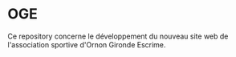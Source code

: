 # OGE

Ce repository concerne le développement du nouveau site web de l'association sportive d'Ornon Gironde Escrime.

